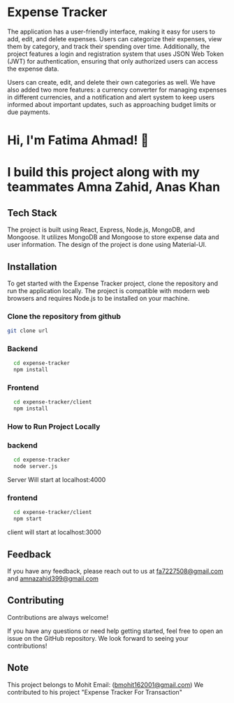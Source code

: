 # Expense Tracker

The application has a user-friendly interface, making it easy for users to add, edit, and delete expenses. Users can categorize their expenses, view them by category, and track their spending over time. Additionally, the project features a login and registration system that uses JSON Web Token (JWT) for authentication, ensuring that only authorized users can access the expense data.

Users can create, edit, and delete their own categories as well. We have also added two more features: a currency converter for managing expenses in different currencies, and a notification and alert system to keep users informed about important updates, such as approaching budget limits or due payments.

# Hi, I'm Fatima Ahmad! 👋
# I build this project along with my teammates Amna Zahid, Anas Khan


## Tech Stack

The project is built using React, Express, Node.js, MongoDB, and Mongoose. It utilizes MongoDB and Mongoose to store expense data and user information.
The design of the project is done using Material-UI.

## Installation

To get started with the Expense Tracker project, clone the repository and run the application locally. The project is compatible with modern web browsers and requires Node.js to be installed on your machine.
### Clone the repository from github
```bash
git clone url
```
### Backend
```bash
  cd expense-tracker
  npm install
```
### Frontend
```bash
  cd expense-tracker/client
  npm install
```

### How to Run Project Locally 

### backend
```bash
  cd expense-tracker
  node server.js
```
Server Will start at localhost:4000

### frontend
```bash
  cd expense-tracker/client
  npm start
```
client will start at localhost:3000

## Feedback

If you have any feedback, please reach out to us at fa7227508@gmail.com and amnazahid399@gmail.com


## Contributing

Contributions are always welcome!

If you have any questions or need help getting started, feel free to open an issue on the GitHub repository. We look forward to seeing your contributions!

## Note
This project belongs to Mohit Email: (bmohit162001@gmail.com)
We contributed to his project "Expense Tracker For Transaction"



